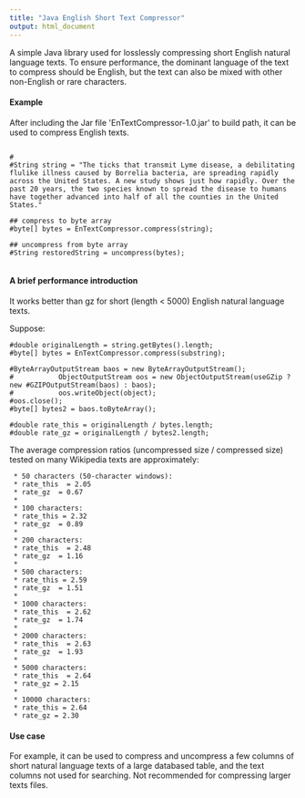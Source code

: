 ```yaml
---
title: "Java English Short Text Compressor"
output: html_document
---
```


A simple Java library used for losslessly compressing short English natural language texts. To ensure performance, the dominant language of the text to compress should be English, but the text can also be mixed with other non-English or rare characters. 


#### Example

After including the Jar file 'EnTextCompressor-1.0.jar' to build path, it can be used to compress English texts.


```{r compress}

#
#String string = "The ticks that transmit Lyme disease, a debilitating flulike illness caused by Borrelia bacteria, are spreading rapidly across the United States. A new study shows just how rapidly. Over the past 20 years, the two species known to spread the disease to humans have together advanced into half of all the counties in the United States."

## compress to byte array
#byte[] bytes = EnTextCompressor.compress(string);

## uncompress from byte array
#String restoredString = uncompress(bytes);


```


#### A brief performance introduction

It works better than gz for short (length < 5000) English natural language texts. 

Suppose:

```{r}
#double originalLength = string.getBytes().length;
#byte[] bytes = EnTextCompressor.compress(substring);

#ByteArrayOutputStream baos = new ByteArrayOutputStream();
#			ObjectOutputStream oos = new ObjectOutputStream(useGZip ? new #GZIPOutputStream(baos) : baos);
#			oos.writeObject(object);
#oos.close();
#byte[] bytes2 = baos.toByteArray();

#double rate_this = originalLength / bytes.length;
#double rate_gz = originalLength / bytes2.length;

```

The average compression ratios (uncompressed size / compressed size) tested on many Wikipedia texts are approximately:
	  
	 * 50 characters (50-character windows): 
	 * rate_this  = 2.05
	 * rate_gz  = 0.67
	 * 
	 * 100 characters:
	 * rate_this = 2.32
	 * rate_gz  = 0.89
	 * 
	 * 200 characters:
	 * rate_this  = 2.48
	 * rate_gz  = 1.16
	 * 
	 * 500 characters:
	 * rate_this = 2.59
	 * rate_gz  = 1.51
	 * 
	 * 1000 characters:
	 * rate_this  = 2.62
	 * rate_gz  = 1.74
	 * 
	 * 2000 characters:
	 * rate_this  = 2.63
	 * rate_gz  = 1.93
	 * 
	 * 5000 characters:
	 * rate_this  = 2.64 
	 * rate_gz = 2.15
	 * 
	 * 10000 characters:
	 * rate_this = 2.64 
	 * rate_gz = 2.30

#### Use case

For example, it can be used to compress and uncompress a few columns of short natural language texts of a large databased table, and the text columns not used for searching. Not recommended for compressing larger texts files.

